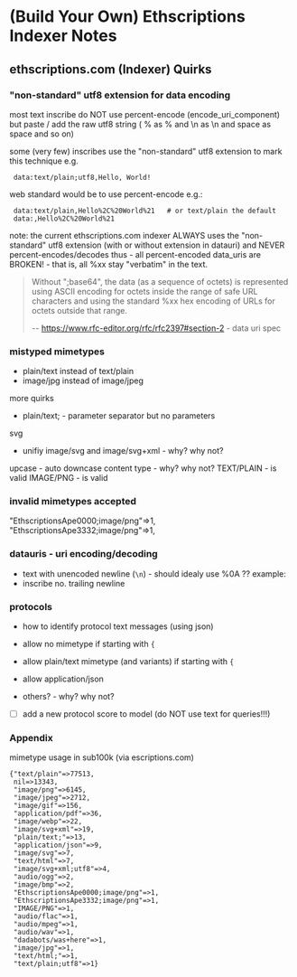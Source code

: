 # (Build Your Own) Ethscriptions Indexer Notes


##  ethscriptions.com (Indexer) Quirks


### "non-standard" utf8 extension for data encoding

most text inscribe do NOT use percent-encode (encode_uri_component)
but paste / add the raw utf8 string ( % as % and \n as \n and space as space 
and so on)

some (very few) inscribes use the "non-standard" utf8 extension
to mark this technique e.g. 

     data:text/plain;utf8,Hello, World!  

web standard would be to use percent-encode e.g.:

     data:text/plain,Hello%2C%20World%21   # or text/plain the default
     data:,Hello%2C%20World%21


note: the current ethscriptions.com indexer ALWAYS uses 
the "non-standard" utf8 extension (with or without extension in datauri)
and NEVER percent-encodes/decodes
thus - all percent-encoded data_uris are BROKEN! - 
that is, all %xx stay "verbatim" in the text.


> Without ";base64", the data (as a sequence of octets) is represented 
> using ASCII encoding for octets inside the range of safe URL characters 
> and using the standard %xx hex encoding of URLs for octets outside that range.
>
> -- https://www.rfc-editor.org/rfc/rfc2397#section-2 - data uri spec




### mistyped mimetypes

- plain/text   instead of text/plain
- image/jpg    instead of image/jpeg


more quirks
- plain/text;   - parameter separator but no parameters


svg
- unifiy   image/svg  and image/svg+xml  - why? why not?

upcase  - auto downcase content type - why? why not?
TEXT/PLAIN   - is valid 
IMAGE/PNG    - is valid 



### invalid mimetypes accepted

"EthscriptionsApe0000;image/png"=>1,
"EthscriptionsApe3332;image/png"=>1,
 


### datauris - uri encoding/decoding

- text with unencoded newline (`\n`)  - should idealy use %0A ??
example:
- inscribe no.   trailing newline



### protocols

- how to identify protocol text messages (using json)

- allow no mimetype  if starting with `{`
- allow plain/text mimetype (and variants) if starting with `{`
- allow application/json
- others?  - why? why not?

- [ ]  add a new protocol score to model (do NOT use text for queries!!!)





### Appendix

mimetype usage in sub100k (via escriptions.com)

```
{"text/plain"=>77513,
 nil=>13343,
 "image/png"=>6145,
 "image/jpeg"=>2712,
 "image/gif"=>156,
 "application/pdf"=>36,
 "image/webp"=>22,
 "image/svg+xml"=>19,
 "plain/text;"=>13,
 "application/json"=>9,
 "image/svg"=>7,
 "text/html"=>7,
 "image/svg+xml;utf8"=>4,
 "audio/ogg"=>2,
 "image/bmp"=>2,
 "EthscriptionsApe0000;image/png"=>1,
 "EthscriptionsApe3332;image/png"=>1,
 "IMAGE/PNG"=>1,
 "audio/flac"=>1,
 "audio/mpeg"=>1,
 "audio/wav"=>1,
 "dadabots/was+here"=>1,
 "image/jpg"=>1,
 "text/html;"=>1,
 "text/plain;utf8"=>1}
```